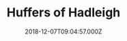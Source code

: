 ---
date: 2018-12-07T09:04:57.000Z
title: Huffers of Hadleigh
latitude: 52.044768970680046
longitude: 0.9528065517153052
url: http://www.belleriapizza.net
category: checkin
---